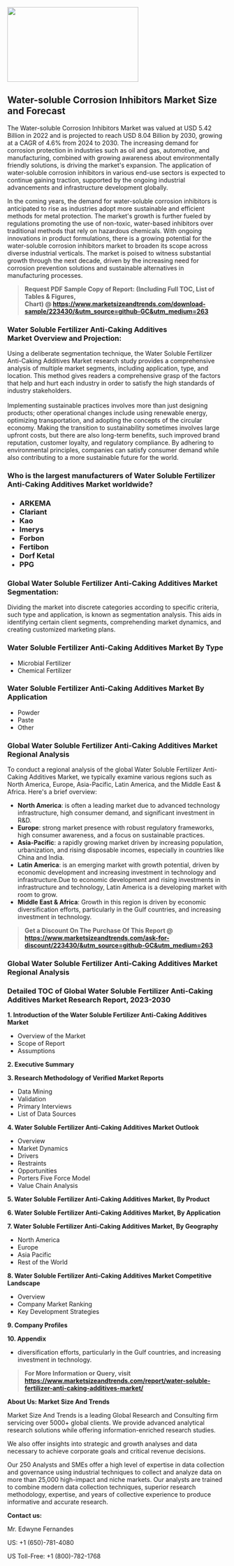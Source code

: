 <p><img class="alignnone size-medium wp-image-20088" src="https://ffe5etoiles.com/wp-content/uploads/2024/12/MST1-300x171.png" alt="" width="300" height="171" /></p><h2>Water-soluble Corrosion Inhibitors Market Size and Forecast</h2><p>The Water-soluble Corrosion Inhibitors Market was valued at USD 5.42 Billion in 2022 and is projected to reach USD 8.04 Billion by 2030, growing at a CAGR of 4.6% from 2024 to 2030. The increasing demand for corrosion protection in industries such as oil and gas, automotive, and manufacturing, combined with growing awareness about environmentally friendly solutions, is driving the market's expansion. The application of water-soluble corrosion inhibitors in various end-use sectors is expected to continue gaining traction, supported by the ongoing industrial advancements and infrastructure development globally.</p><p>In the coming years, the demand for water-soluble corrosion inhibitors is anticipated to rise as industries adopt more sustainable and efficient methods for metal protection. The market's growth is further fueled by regulations promoting the use of non-toxic, water-based inhibitors over traditional methods that rely on hazardous chemicals. With ongoing innovations in product formulations, there is a growing potential for the water-soluble corrosion inhibitors market to broaden its scope across diverse industrial verticals. The market is poised to witness substantial growth through the next decade, driven by the increasing need for corrosion prevention solutions and sustainable alternatives in manufacturing processes.</p></p><blockquote id="" class=""><strong>Request PDF Sample Copy of Report: (Including Full TOC, List of Tables &amp; Figures, Chart)&nbsp;@&nbsp;<strong><a href="https://www.marketsizeandtrends.com/download-sample/223430/&utm_source=github-GC&utm_medium=263" target="_blank">https://www.marketsizeandtrends.com/download-sample/223430/&utm_source=github-GC&utm_medium=263</a></strong></strong></blockquote><h3 id="" class="">Water Soluble Fertilizer Anti-Caking Additives Market&nbsp;Overview and Projection:</h3><p id="" class="">Using a deliberate segmentation technique, the Water Soluble Fertilizer Anti-Caking Additives Market research study provides a comprehensive analysis of multiple market segments, including application, type, and location. This method gives readers a comprehensive grasp of the factors that help and hurt each industry in order to satisfy the high standards of industry stakeholders. <br /> <br />Implementing sustainable practices involves more than just designing products; other operational changes include using renewable energy, optimizing transportation, and adopting the concepts of the circular economy. Making the transition to sustainability sometimes involves large upfront costs, but there are also long-term benefits, such improved brand reputation, customer loyalty, and regulatory compliance. By adhering to environmental principles, companies can satisfy consumer demand while also contributing to a more sustainable future for the world.</p><h3 id="" class="">Who is the largest manufacturers of&nbsp;Water Soluble Fertilizer Anti-Caking Additives Market worldwide?</h3><h3 class=""><p><ul><li>ARKEMA </li><li> Clariant </li><li> Kao </li><li> Imerys </li><li> Forbon </li><li> Fertibon </li><li> Dorf Ketal </li><li> PPG</li></ul></p></h3><h3 id="" class="">Global&nbsp;Water Soluble Fertilizer Anti-Caking Additives Market Segmentation:</h3><p id="" class="">Dividing the market into discrete categories according to specific criteria, such type and application, is known as segmentation analysis. This aids in identifying certain client segments, comprehending market dynamics, and creating customized marketing plans.</p><h3 id="" class="">Water Soluble Fertilizer Anti-Caking Additives Market&nbsp;By Type</h3><p><p><ul><li>Microbial Fertilizer</li><li> Chemical Fertilizer</p></li></ul></p></p><h3 id="" class="">Water Soluble Fertilizer Anti-Caking Additives Market&nbsp;By Application</h3><p class=""><p><ul><li>Powder</li><li> Paste</li><li> Other</li></ul></p></p><h3 id="" class="">Global Water Soluble Fertilizer Anti-Caking Additives Market Regional Analysis</h3><p id="" class="">To conduct a regional analysis of the global Water Soluble Fertilizer Anti-Caking Additives Market, we typically examine various regions such as North America, Europe, Asia-Pacific, Latin America, and the Middle East &amp; Africa. Here's a brief overview:</p><ul><li><strong>North America</strong>: is often a leading market due to advanced technology infrastructure, high consumer demand, and significant investment in R&amp;D.</li><li><strong>Europe</strong>: strong market presence with robust regulatory frameworks, high consumer awareness, and a focus on sustainable practices.</li><li><strong>Asia-Pacific</strong>: a rapidly growing market driven by increasing population, urbanization, and rising disposable incomes, especially in countries like China and India.</li><li><strong>Latin America</strong>: is an emerging market with growth potential, driven by economic development and increasing investment in technology and infrastructure.Due to economic development and rising investments in infrastructure and technology, Latin America is a developing market with room to grow.</li><li><strong>Middle East &amp; Africa</strong>: Growth in this region is driven by economic diversification efforts, particularly in the Gulf countries, and increasing investment in technology.</li></ul><blockquote id="" class=""><strong>Get a Discount On The Purchase Of This Report @ <strong><a href="https://www.marketsizeandtrends.com/ask-for-discount/223430/&utm_source=github-GC&utm_medium=263" target="_blank">https://www.marketsizeandtrends.com/ask-for-discount/223430/&utm_source=github-GC&utm_medium=263</a></strong></strong></blockquote><h3 id="" class="">Global Water Soluble Fertilizer Anti-Caking Additives Market Regional Analysis</h3><h3 id="" class="">Detailed TOC of Global Water Soluble Fertilizer Anti-Caking Additives Market Research Report, 2023-2030</h3><p id="" class=""><strong>1. Introduction of the Water Soluble Fertilizer Anti-Caking Additives Market</strong></p><ul><li>Overview of the Market</li><li>Scope of Report</li><li>Assumptions</li></ul><p id="" class=""><strong>2. Executive Summary</strong></p><p id="" class=""><strong>3. Research Methodology of Verified Market Reports</strong></p><ul><li>Data Mining</li><li>Validation</li><li>Primary Interviews</li><li>List of Data Sources</li></ul><p id="" class=""><strong>4. Water Soluble Fertilizer Anti-Caking Additives Market Outlook</strong></p><ul><li>Overview</li><li>Market Dynamics</li><li>Drivers</li><li>Restraints</li><li>Opportunities</li><li>Porters Five Force Model</li><li>Value Chain Analysis</li></ul><p id="" class=""><strong>5. Water Soluble Fertilizer Anti-Caking Additives Market, By Product</strong></p><p id="" class=""><strong>6. Water Soluble Fertilizer Anti-Caking Additives Market, By Application</strong></p><p id="" class=""><strong>7. Water Soluble Fertilizer Anti-Caking Additives Market, By Geography</strong></p><ul><li>North America</li><li>Europe</li><li>Asia Pacific</li><li>Rest of the World</li></ul><p id="" class=""><strong>8. Water Soluble Fertilizer Anti-Caking Additives Market Competitive Landscape</strong></p><ul><li>Overview</li><li>Company Market Ranking</li><li>Key Development Strategies</li></ul><p id="" class=""><strong>9. Company Profiles</strong></p><p id="" class=""><strong>10. Appendix</strong></p><ul><li>diversification efforts, particularly in the Gulf countries, and increasing investment in technology.</li></ul><blockquote id="" class=""><strong>For More Information or Query, visit <strong><strong><a href="https://www.marketsizeandtrends.com/report/water-soluble-fertilizer-anti-caking-additives-market/" target="_blank">https://www.marketsizeandtrends.com/report/water-soluble-fertilizer-anti-caking-additives-market/</a></strong></strong></strong></blockquote><p id="" class=""><strong>About Us: Market Size And Trends</strong></p><p id="" class="">Market Size And Trends is a leading Global Research and Consulting firm servicing over 5000+ global clients. We provide advanced analytical research solutions while offering information-enriched research studies.</p><p id="" class="">We also offer insights into strategic and growth analyses and data necessary to achieve corporate goals and critical revenue decisions.</p><p id="" class="">Our 250 Analysts and SMEs offer a high level of expertise in data collection and governance using industrial techniques to collect and analyze data on more than 25,000 high-impact and niche markets. Our analysts are trained to combine modern data collection techniques, superior research methodology, expertise, and years of collective experience to produce informative and accurate research.</p><p id="" class=""><strong>Contact us:</strong></p><p id="" class="">Mr. Edwyne Fernandes</p><p id="" class="">US: +1 (650)-781-4080</p><p id="" class="">US Toll-Free: +1 (800)-782-1768</p>
